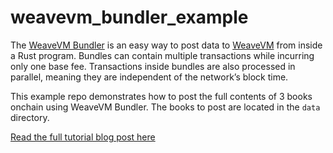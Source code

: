 # weavevm_bundler_example

The [WeaveVM Bundler](https://github.com/weavevm/bundler) is an easy way to post data to [WeaveVM](https://wvm.dev) from inside a Rust program. Bundles can contain multiple transactions while incurring only one base fee. Transactions inside bundles are also processed in parallel, meaning they are independent of the network’s block time.

This example repo demonstrates how to post the full contents of 3 books onchain using WeaveVM Bundler. The books to post are located in the `data` directory.

[Read the full tutorial blog post here](https://blog.wvm.dev/bundler-tutorial/)
